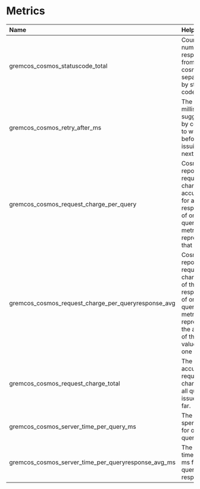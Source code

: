 # Metrics

| Name                                                | Help                                                                                                                                     | Type             |
| :-------------------------------------------------- | :--------------------------------------------------------------------------------------------------------------------------------------- | :--------------- |
| gremcos_cosmos_statuscode_total                     | Counts the number of responses from cosmos separated by status code.                                                                     | Labelled Counter |
| gremcos_cosmos_retry_after_ms                       | The time in milliseconds suggested by cosmos to wait before issuing the next query.                                                      | Gauge            |
| gremcos_cosmos_request_charge_per_query             | Cosmos DB reports a request charge accumulated for all responses of one query. This metric represents that value.                        | Gauge            |
| gremcos_cosmos_request_charge_per_queryresponse_avg | Cosmos DB reports a request charge each of the responses of one query. This metric represents the average of these values for one query. | Gauge            |
| gremcos_cosmos_request_charge_total                 | The accumulated request charge over all queries issued so far.                                                                           | Counter          |
| gremcos_cosmos_server_time_per_query_ms             | The time spent in ms for one query.                                                                                                      | Histogram            |
| gremcos_cosmos_server_time_per_queryresponse_avg_ms | The average time spent in ms for one query per response.                                                                                 | Gauge            |
